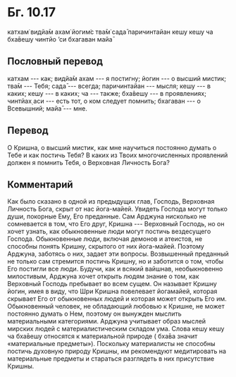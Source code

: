 # Бг. 10.17
катхам̇ видйа̄м ахам̇ йогим̇с
тва̄м̇ сада̄ паричинтайан
кешу кешу ча бха̄вешу
чинтйо ’си бхагаван майа̄
## Пословный перевод

катхам --- как; видйа̄м ахам --- я постигну; йогин --- о высший мистик;
тва̄м --- Тебя; сада̄ --- всегда; паричинтайан --- мысля; кешу --- в
каких; кешу --- в каких; ча --- также; бха̄вешу --- в проявлениях;
чинтйах̣ аси --- есть тот, о ком следует помнить; бхагаван --- о
Всевышний; майа̄ --- мне.

## Перевод

О Кришна, о высший мистик, как мне научиться постоянно думать о Тебе и
как постичь Тебя? В каких из Твоих многочисленных проявлений должен я
помнить Тебя, о Верховная Личность Бога?

## Комментарий

Как было сказано в одной из предыдущих глав, Господь, Верховная Личность
Бога, скрыт от нас йога-майей. Увидеть Господа могут только души,
покорные Ему, Его преданные. Сам Арджуна нисколько не сомневается в том,
что Его друг, Кришна --- Верховный Господь, но он хочет узнать, как
обыкновенные люди могут постичь вездесущего Господа. Обыкновенные люди,
включая демонов и атеистов, не способны понять Кришну, скрытого от них
йога-майей. Поэтому Арджуна, заботясь о них, задает эти вопросы.
Возвышенный преданный не только сам стремится постичь Кришну, но и
заботится о том, чтобы Его постигли все люди. Будучи, как и всякий
вайшнав, необыкновенно милостивым, Арджуна хочет открыть людям знание о
том, как Верховный Господь пребывает во всем сущем. Он называет Кришну
йогин, имея в виду, что Шри Кришна повелевает йогамайей, которая
скрывает Его от обыкновенных людей и которая может открыть Его им.
Обыкновенный человек, не обладающий любовью к Кришне, не может постоянно
думать о Нем, поэтому он вынужден мыслить материальными категориями.
Арджуна учитывает образ мыслей мирских людей с материалистическим
складом ума. Слова кешу кешу ча бха̄вешу относятся к материальной природе
( бха̄ва значит «материальные предметы»). Поскольку материалисты не
способны постичь духовную природу Кришны, им рекомендуют медитировать на
материальные предметы и стараться разглядеть в них присутствие Кришны.
